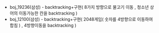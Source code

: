  * boj_19236(삼성) - backtracking+구현( 8가지 방향으로 물고기 이동 , 청소년 상어의 이동가능한 칸을 backtracking )
 * boj_12100(삼성) - backtracking+구현( 2048게임( 숫자를 4방향으로 이동하여 합침 ) , 4방향이동을 backtracking )
